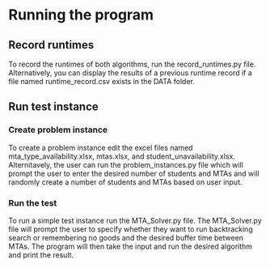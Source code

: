 # Running the program

## Record runtimes
To record the runtimes of both algorithms, run the record_runtimes.py file. Alternatively, you can display the results of a previous runtime record if a file named runtime_record.csv exists in the DATA folder. 

## Run test instance

### Create problem instance
To create a problem instance edit the excel files named mta_type_availability.xlsx, mtas.xlsx, and student_unavailability.xlsx. Alternitavely, the user can run the problem_instances.py file which will prompt the user to enter the desired number of students and MTAs and will randomly create a number of students and MTAs based on user input. 

### Run the test
To run a simple test instance run the MTA_Solver.py file. The MTA_Solver.py file will prompt the user to specify whether they want to run backtracking search or remembering no goods and the desired buffer time between MTAs. The program will then take the input and run the desired algorithm and print the result.